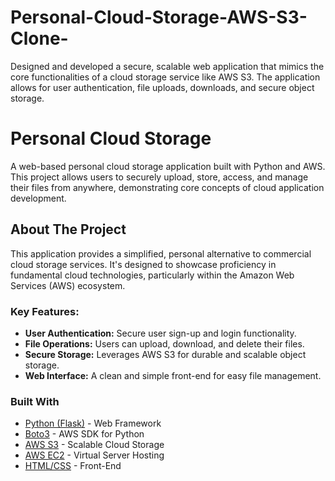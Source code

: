 # Personal-Cloud-Storage-AWS-S3-Clone-
Designed and developed a secure, scalable web application that mimics the core functionalities of a cloud storage service like AWS S3. The application allows for user authentication, file uploads, downloads, and secure object storage. 
# Personal Cloud Storage

A web-based personal cloud storage application built with Python and AWS. This project allows users to securely upload, store, access, and manage their files from anywhere, demonstrating core concepts of cloud application development.

## About The Project

This application provides a simplified, personal alternative to commercial cloud storage services. It's designed to showcase proficiency in fundamental cloud technologies, particularly within the Amazon Web Services (AWS) ecosystem.

### Key Features:
*   **User Authentication:** Secure user sign-up and login functionality.
*   **File Operations:** Users can upload, download, and delete their files.
*   **Secure Storage:** Leverages AWS S3 for durable and scalable object storage.
*   **Web Interface:** A clean and simple front-end for easy file management.

### Built With

*   [Python (Flask)](https://flask.palletsprojects.com/) - Web Framework
*   [Boto3](https://boto3.amazonaws.com/v1/documentation/api/latest/index.html) - AWS SDK for Python
*   [AWS S3](https://aws.amazon.com/s3/) - Scalable Cloud Storage
*   [AWS EC2](https://aws.amazon.com/ec2/) - Virtual Server Hosting
*   [HTML/CSS](https://developer.mozilla.org/en-US/docs/Web/HTML) - Front-End



